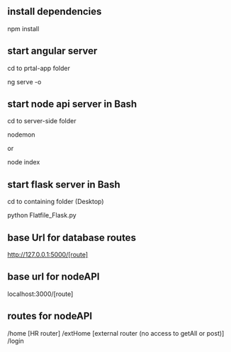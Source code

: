 ## install dependencies
npm install

## start angular server
cd to prtal-app folder

ng serve -o

## start node api server in Bash
cd to server-side folder

nodemon

or

node index

## start flask server in Bash

cd to containing folder (Desktop)

python Flatfile_Flask.py

## base Url for database routes

http://127.0.0.1:5000/[route]

## base url for nodeAPI

localhost:3000/[route]

## routes for nodeAPI

/home [HR router]
/extHome [external router (no access to getAll or post)]
/login 